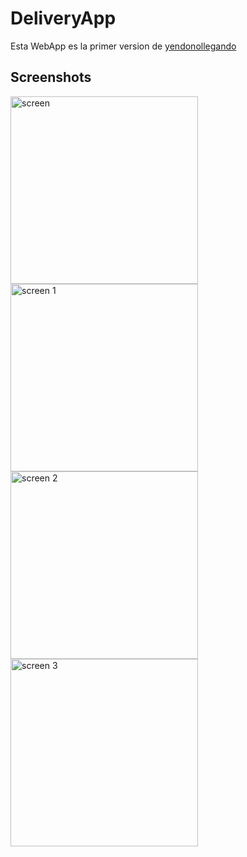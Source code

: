 # DeliveryApp

Esta WebApp es la primer version de [yendonollegando](https://yendonollegando.com/)
## Screenshots

<img src="https://i.ibb.co/W6bSdVs/localhost-8080-shop-1-i-Phone-XR.png" data-canonical-src="https://i.ibb.co/W6bSdVs/localhost-8080-shop-1-i-Phone-XR.png" alt="screen" height="300px"> <img src="https://i.ibb.co/3zxxQsH/localhost-8080-shop-1-i-Phone-XR-1.png" data-canonical-src="https://i.ibb.co/3zxxQsH/localhost-8080-shop-1-i-Phone-XR-1.png" alt="screen 1" height="300px"> <img src="https://i.ibb.co/mBH5WZt/localhost-8080-shop-1-i-Phone-XR-2.png" data-canonical-src="https://i.ibb.co/mBH5WZt/localhost-8080-shop-1-i-Phone-XR-2.png" alt="screen 2" height="300px"> <img src="https://i.ibb.co/Pcf3HDN/localhost-8080-shop-1-i-Phone-XR-3.png" data-canonical-src="https://i.ibb.co/Pcf3HDN/localhost-8080-shop-1-i-Phone-XR-3.png" alt="screen 3" height="300px">



